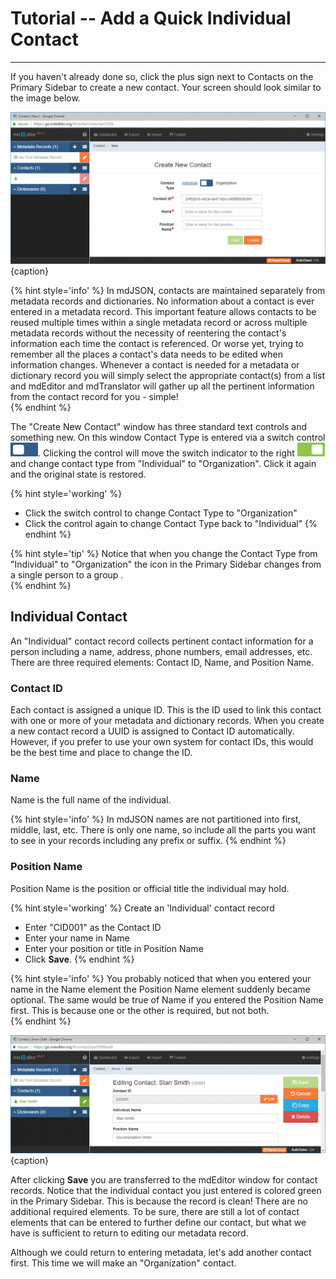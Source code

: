 # Tutorial -- Add a Quick Individual Contact 
---

If you haven't already done so, click the plus sign next to Contacts on the <span class="md-window">Primary Sidebar</span> to create a new contact.  Your screen should look similar to the image below.

![Create New Contact Window](/assets/tutorial/new-contact-ind-1.png){caption}

{% hint style='info' %}
  In mdJSON, contacts are maintained separately from metadata records and dictionaries.  No information about a contact is ever entered in a metadata record.  This important feature allows contacts to be reused multiple times within a single metadata record or across multiple metadata records without the necessity of reentering the contact's information each time the contact is referenced.  Or worse yet, trying to remember all the places a contact's data needs to be edited when information changes.  Whenever a contact is needed for a metadata or dictionary record you will simply select the appropriate contact(s) from a list and mdEditor and mdTranslator will gather up all the pertinent information from the contact record for you - simple!  
{% endhint %}

The "Create New Contact" window has three standard text controls and something new.  On this window <span class="md-element">Contact Type</span> is entered via a switch control ![](/assets/bullets/switch-left.png).  Clicking the control will move the switch indicator to the right ![](/assets/bullets/switch-right.png) and change <span class="md-element">contact type</span> from "Individual" to "Organization".  Click it again and the original state is restored.  

{% hint style='working' %}
  * Click the switch control to change <span class="md-element">Contact Type</span> to "Organization"
  * Click the control again to change <span class="md-element">Contact Type</span> back to "Individual"
{% endhint %} 

{% hint style='tip' %}
  Notice that when you change the <span class="md-element">Contact Type</span> from "Individual" to "Organization" the icon in the <span class="md-window">Primary Sidebar</span> changes from a single person <i class="fa fa-user"> </i> to a group <i class="fa fa-users"> </i>.  
{% endhint %}

## Individual Contact

An "Individual" contact record collects pertinent contact information for a person including a name, address, phone numbers, email addresses, etc.  There are three required elements: <span class="md-element">Contact ID</span>, <span class="md-element">Name</span>, and <span class="md-element">Position Name</span>.

### Contact ID <i class="fa fa-asterisk required" title="Required"> </i>

Each contact is assigned a unique ID.  This is the ID used to link this contact with one or more of your metadata and dictionary records.  When you create a new contact record a UUID is assigned to <span class="md-element">Contact ID</span> automatically.  However, if you prefer to use your own system for contact IDs, this would be the best time and place to change the ID. 

### Name <i class="fa fa-asterisk required" title="Required"> </i>

<span class="md-element">Name</span> is the full name of the individual.  

{% hint style='info' %}
  In mdJSON names are not partitioned into first, middle, last, etc.  There is only one name, so include all the parts you want to see in your records including any prefix or suffix.
{% endhint %} 

### Position Name <i class="fa fa-asterisk required" title="Required"> </i>

<span class="md-element">Position Name</span> is the position or official title the individual may hold. 

{% hint style='working' %}
  Create an 'Individual' contact record
  * Enter "CID001" as the <span class="md-element">Contact ID</span>
  * Enter your name in <span class="md-element">Name</span>
  * Enter your position or title in <span class="md-element">Position Name</span>
  * Click <strong><span class="btn btn-success btn-xs"> <i class="fa fa-floppy-o"> </i> Save</span></strong>.
{% endhint %}

{% hint style='info' %}
  You probably noticed that when you entered your name in the <span class="md-element">Name</span> element the <span class="md-element">Position Name</span> element suddenly became optional.  The same would be true of <span class="md-element">Name</span> if you entered the <span class="md-element">Position Name</span> first.  This is because one or the other is required, but not both.  
{% endhint %}

![Create New Contact Window](/assets/tutorial/new-contact-ind-2.png){caption}

After clicking <strong><span class="btn btn-success btn-xs"> <i class="fa fa-floppy-o"> </i> Save</span></strong> you are transferred to the mdEditor window for contact records.  Notice that the individual contact you just entered is colored green in the <span class="md-window">Primary Sidebar</span>.  This is because the record is clean!  There are no additional required elements.  To be sure, there are still a lot of contact elements that can be entered to further define our contact, but what we have is sufficient to return to editing our metadata record.  

Although we could return to entering metadata, let's add another contact first.  This time we will make an "Organization" contact. 
